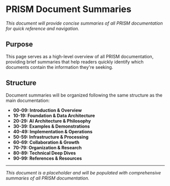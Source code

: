 # PRISM Document Summaries

*This document will provide concise summaries of all PRISM documentation for quick reference and navigation.*

## Purpose

This page serves as a high-level overview of all PRISM documentation, providing brief summaries that help readers quickly identify which documents contain the information they're seeking.

## Structure

Document summaries will be organized following the same structure as the main documentation:

- **00-09: Introduction & Overview**
- **10-19: Foundation & Data Architecture**
- **20-29: AI Architecture & Philosophy**
- **30-39: Examples & Demonstrations**
- **40-49: Implementation & Operations**
- **50-59: Infrastructure & Processing**
- **60-69: Collaboration & Growth**
- **70-79: Organization & Research**
- **80-89: Technical Deep Dives**
- **90-99: References & Resources**

---

*This document is a placeholder and will be populated with comprehensive summaries of all PRISM documentation.*
